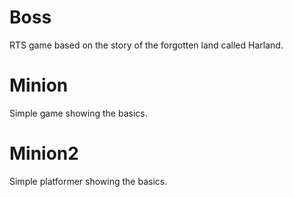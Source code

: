 # Boss

RTS game based on the story of the forgotten land called Harland.

# Minion

Simple game showing the basics.

# Minion2

Simple platformer showing the basics.
